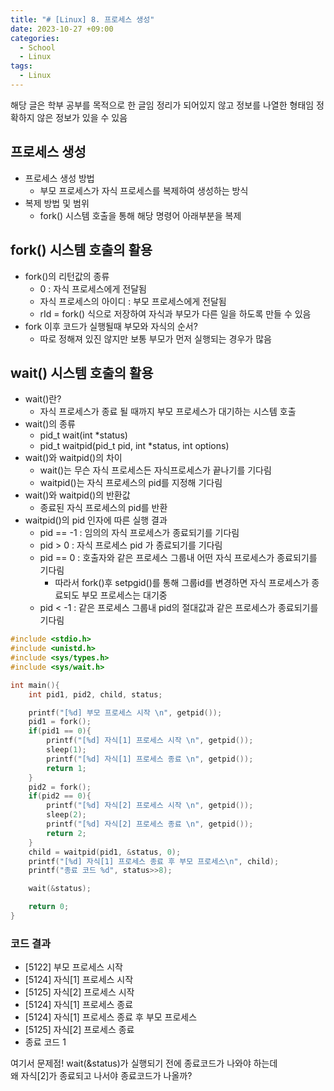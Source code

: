 ```yaml
---
title: "# [Linux] 8. 프로세스 생성"
date: 2023-10-27 +09:00
categories:
  - School
  - Linux
tags:
  - Linux
---
```

해당 글은 학부 공부를 목적으로 한 글임
정리가 되어있지 않고 정보를 나열한 형태임
정확하지 않은 정보가 있을 수 있음

## 프로세스 생성
* 프로세스 생성 방법
  * 부모 프로세스가 자식 프로세스를 복제하여 생성하는 방식
* 복제 방법 및 범위
  * fork() 시스템 호출을 통해 해당 명령어 아래부분을 복제 

## fork() 시스템 호출의 활용
* fork()의 리턴값의 종류
  * 0 : 자식 프로세스에게 전달됨
  * 자식 프로세스의 아이디 : 부모 프로세스에게 전달됨
  * rId = fork() 식으로 저장하여 자식과 부모가 다른 일을 하도록 만들 수 있음
* fork 이후 코드가 실행될때 부모와 자식의 순서?
  * 따로 정해져 있진 않지만 보통 부모가 먼저 실행되는 경우가 많음

## wait() 시스템 호출의 활용
* wait()란?
  * 자식 프로세스가 종료 될 때까지 부모 프로세스가 대기하는 시스템 호출
* wait()의 종류
  * pid_t wait(int *status)
  * pid_t waitpid(pid_t pid, int *status, int options)
* wait()와 waitpid()의 차이
  * wait()는 무슨 자식 프로세스든 자식프로세스가 끝나기를 기다림
  * waitpid()는 자식 프로세스의 pid를 지정해 기다림
* wait()와 waitpid()의 반환값
  * 종료된 자식 프로세스의 pid를 반환
* waitpid()의 pid 인자에 따른 실행 결과
  * pid == -1 : 임의의 자식 프로세스가 종료되기를 기다림
  * pid > 0 : 자식 프로세스 pid 가 종료되기를 기다림
  * pid == 0 : 호출자와 같은 프로세스 그룹내 어떤 자식 프로세스가 종료되기를 기다림
    * 따라서 fork()후 setpgid()를 통해 그룹id를 변경하면 자식 프로세스가 종료되도 부모 프로세스는 대기중
  * pid < -1 : 같은 프로세스 그룹내 pid의 절대값과 같은 프로세스가 종료되기를 기다림

```c
#include <stdio.h>
#include <unistd.h>
#include <sys/types.h>
#include <sys/wait.h>

int main(){
    int pid1, pid2, child, status;

    printf("[%d] 부모 프로세스 시작 \n", getpid());
    pid1 = fork();
    if(pid1 == 0){
        printf("[%d] 자식[1] 프로세스 시작 \n", getpid());
        sleep(1);
        printf("[%d] 자식[1] 프로세스 종료 \n", getpid());
        return 1;
    }
    pid2 = fork();
    if(pid2 == 0){
        printf("[%d] 자식[2] 프로세스 시작 \n", getpid());
        sleep(2);
        printf("[%d] 자식[2] 프로세스 종료 \n", getpid());
        return 2;
    }
    child = waitpid(pid1, &status, 0);
    printf("[%d] 자식[1] 프로세스 종료 후 부모 프로세스\n", child);
    printf("종료 코드 %d", status>>8);

    wait(&status);

    return 0;
}
```
### 코드 결과
- [5122] 부모 프로세스 시작
- [5124] 자식[1] 프로세스 시작
- [5125] 자식[2] 프로세스 시작
- [5124] 자식[1] 프로세스 종료
- [5124] 자식[1] 프로세스 종료 후 부모 프로세스
- [5125] 자식[2] 프로세스 종료
- 종료 코드 1

여기서 문제점! wait(&status)가 실행되기 전에 종료코드가 나와야 하는데    
왜 자식[2]가 종료되고 나서야 종료코드가 나올까?
